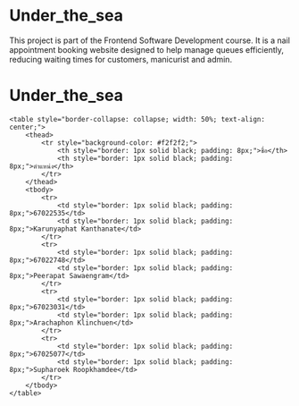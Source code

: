 # Under_the_sea
This project is part of the Frontend Software Development course. It is a nail appointment booking website designed to help manage queues efficiently, reducing waiting times for customers, manicurist and admin.
# Under_the_sea
    <table style="border-collapse: collapse; width: 50%; text-align: center;">
        <thead>
            <tr style="background-color: #f2f2f2;">
                <th style="border: 1px solid black; padding: 8px;">ชื่อ</th>
                <th style="border: 1px solid black; padding: 8px;">ตำแหน่ง</th>
            </tr>
        </thead>
        <tbody>
            <tr>
                <td style="border: 1px solid black; padding: 8px;">67022535</td>
                <td style="border: 1px solid black; padding: 8px;">Karunyaphat Kanthanate</td>
            </tr>
            <tr>
                <td style="border: 1px solid black; padding: 8px;">67022748</td>
                <td style="border: 1px solid black; padding: 8px;">Peerapat Sawaengram</td>
            </tr>
            <tr>
                <td style="border: 1px solid black; padding: 8px;">67023031</td>
                <td style="border: 1px solid black; padding: 8px;">Arachaphon Klinchuen</td>
            </tr>
            <tr>
                <td style="border: 1px solid black; padding: 8px;">67025077</td>
                <td style="border: 1px solid black; padding: 8px;">Supharoek Roopkhamdee</td>
            </tr>
        </tbody>
    </table>
